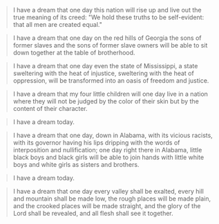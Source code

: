 > I have a dream that one day this nation will rise up and live out the true meaning of its creed: "We hold these truths to be self-evident: that all men are created equal."

> I have a dream that one day on the red hills of Georgia the sons of former slaves and the sons of former slave owners will be able to sit down together at the table of brotherhood.

> I have a dream that one day even the state of Mississippi, a state sweltering with the heat of injustice, sweltering with the heat of oppression, will be transformed into an oasis of freedom and justice.

> I have a dream that my four little children will one day live in a nation where they will not be judged by the color of their skin but by the content of their character.

> I have a dream today.

> I have a dream that one day, down in Alabama, with its vicious racists, with its governor having his lips dripping with the words of interposition and nullification; one day right there in Alabama, little black boys and black girls will be able to join hands with little white boys and white girls as sisters and brothers.

> I have a dream today.

> I have a dream that one day every valley shall be exalted, every hill and mountain shall be made low, the rough places will be made plain, and the crooked places will be made straight, and the glory of the Lord shall be revealed, and all flesh shall see it together.
